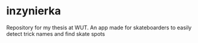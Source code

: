 # inzynierka
Repository for my thesis at WUT. An app made for skateboarders to easily detect trick names and find skate spots

